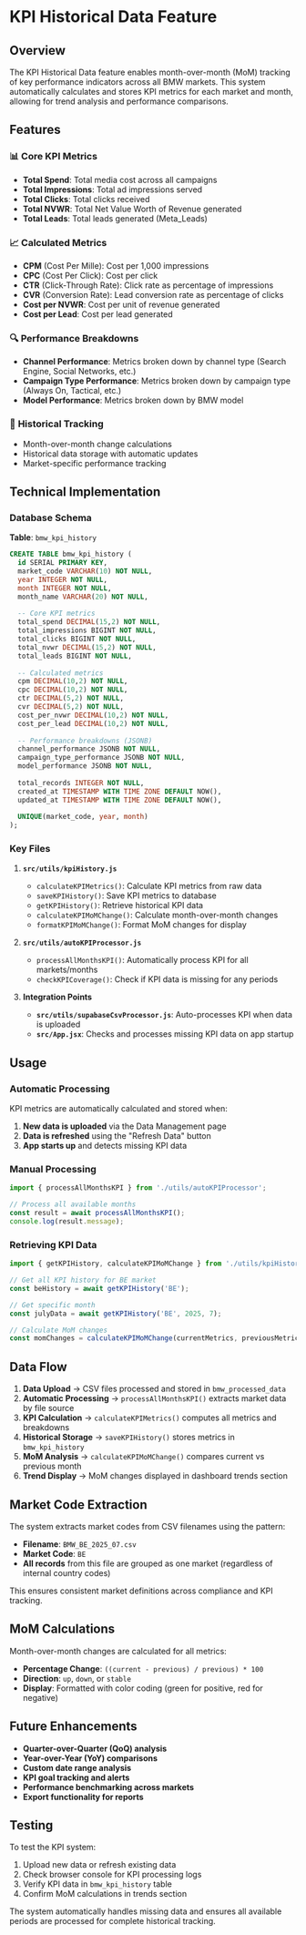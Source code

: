 # KPI Historical Data Feature

## Overview
The KPI Historical Data feature enables month-over-month (MoM) tracking of key performance indicators across all BMW markets. This system automatically calculates and stores KPI metrics for each market and month, allowing for trend analysis and performance comparisons.

## Features

### 📊 **Core KPI Metrics**
- **Total Spend**: Total media cost across all campaigns
- **Total Impressions**: Total ad impressions served
- **Total Clicks**: Total clicks received
- **Total NVWR**: Total Net Value Worth of Revenue generated
- **Total Leads**: Total leads generated (Meta_Leads)

### 📈 **Calculated Metrics**
- **CPM** (Cost Per Mille): Cost per 1,000 impressions
- **CPC** (Cost Per Click): Cost per click
- **CTR** (Click-Through Rate): Click rate as percentage of impressions
- **CVR** (Conversion Rate): Lead conversion rate as percentage of clicks
- **Cost per NVWR**: Cost per unit of revenue generated
- **Cost per Lead**: Cost per lead generated

### 🔍 **Performance Breakdowns**
- **Channel Performance**: Metrics broken down by channel type (Search Engine, Social Networks, etc.)
- **Campaign Type Performance**: Metrics broken down by campaign type (Always On, Tactical, etc.)
- **Model Performance**: Metrics broken down by BMW model

### 📅 **Historical Tracking**
- Month-over-month change calculations
- Historical data storage with automatic updates
- Market-specific performance tracking

## Technical Implementation

### Database Schema
**Table**: `bmw_kpi_history`

```sql
CREATE TABLE bmw_kpi_history (
  id SERIAL PRIMARY KEY,
  market_code VARCHAR(10) NOT NULL,
  year INTEGER NOT NULL,
  month INTEGER NOT NULL,
  month_name VARCHAR(20) NOT NULL,
  
  -- Core KPI metrics
  total_spend DECIMAL(15,2) NOT NULL,
  total_impressions BIGINT NOT NULL,
  total_clicks BIGINT NOT NULL,
  total_nvwr DECIMAL(15,2) NOT NULL,
  total_leads BIGINT NOT NULL,
  
  -- Calculated metrics
  cpm DECIMAL(10,2) NOT NULL,
  cpc DECIMAL(10,2) NOT NULL,
  ctr DECIMAL(5,2) NOT NULL,
  cvr DECIMAL(5,2) NOT NULL,
  cost_per_nvwr DECIMAL(10,2) NOT NULL,
  cost_per_lead DECIMAL(10,2) NOT NULL,
  
  -- Performance breakdowns (JSONB)
  channel_performance JSONB NOT NULL,
  campaign_type_performance JSONB NOT NULL,
  model_performance JSONB NOT NULL,
  
  total_records INTEGER NOT NULL,
  created_at TIMESTAMP WITH TIME ZONE DEFAULT NOW(),
  updated_at TIMESTAMP WITH TIME ZONE DEFAULT NOW(),
  
  UNIQUE(market_code, year, month)
);
```

### Key Files

1. **`src/utils/kpiHistory.js`**
   - `calculateKPIMetrics()`: Calculate KPI metrics from raw data
   - `saveKPIHistory()`: Save KPI metrics to database
   - `getKPIHistory()`: Retrieve historical KPI data
   - `calculateKPIMoMChange()`: Calculate month-over-month changes
   - `formatKPIMoMChange()`: Format MoM changes for display

2. **`src/utils/autoKPIProcessor.js`**
   - `processAllMonthsKPI()`: Automatically process KPI for all markets/months
   - `checkKPICoverage()`: Check if KPI data is missing for any periods

3. **Integration Points**
   - **`src/utils/supabaseCsvProcessor.js`**: Auto-processes KPI when data is uploaded
   - **`src/App.jsx`**: Checks and processes missing KPI data on app startup

## Usage

### Automatic Processing
KPI metrics are automatically calculated and stored when:
1. **New data is uploaded** via the Data Management page
2. **Data is refreshed** using the "Refresh Data" button
3. **App starts up** and detects missing KPI data

### Manual Processing
```javascript
import { processAllMonthsKPI } from './utils/autoKPIProcessor';

// Process all available months
const result = await processAllMonthsKPI();
console.log(result.message);
```

### Retrieving KPI Data
```javascript
import { getKPIHistory, calculateKPIMoMChange } from './utils/kpiHistory';

// Get all KPI history for BE market
const beHistory = await getKPIHistory('BE');

// Get specific month
const julyData = await getKPIHistory('BE', 2025, 7);

// Calculate MoM changes
const momChanges = calculateKPIMoMChange(currentMetrics, previousMetrics);
```

## Data Flow

1. **Data Upload** → CSV files processed and stored in `bmw_processed_data`
2. **Automatic Processing** → `processAllMonthsKPI()` extracts market data by file source
3. **KPI Calculation** → `calculateKPIMetrics()` computes all metrics and breakdowns
4. **Historical Storage** → `saveKPIHistory()` stores metrics in `bmw_kpi_history`
5. **MoM Analysis** → `calculateKPIMoMChange()` compares current vs previous month
6. **Trend Display** → MoM changes displayed in dashboard trends section

## Market Code Extraction

The system extracts market codes from CSV filenames using the pattern:
- **Filename**: `BMW_BE_2025_07.csv`
- **Market Code**: `BE`
- **All records** from this file are grouped as one market (regardless of internal country codes)

This ensures consistent market definitions across compliance and KPI tracking.

## MoM Calculations

Month-over-month changes are calculated for all metrics:
- **Percentage Change**: `((current - previous) / previous) * 100`
- **Direction**: `up`, `down`, or `stable`
- **Display**: Formatted with color coding (green for positive, red for negative)

## Future Enhancements

- **Quarter-over-Quarter (QoQ) analysis**
- **Year-over-Year (YoY) comparisons**
- **Custom date range analysis**
- **KPI goal tracking and alerts**
- **Performance benchmarking across markets**
- **Export functionality for reports**

## Testing

To test the KPI system:
1. Upload new data or refresh existing data
2. Check browser console for KPI processing logs
3. Verify KPI data in `bmw_kpi_history` table
4. Confirm MoM calculations in trends section

The system automatically handles missing data and ensures all available periods are processed for complete historical tracking. 